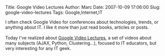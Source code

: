 Title: Google Video Lectures
Author: Marc
Date: 2007-10-09 17:06:00
Slug: google-video-lectures
Tags: Google,Internet,IT

I often check Google Video for conferences about technologies, trends, or anything about IT. I like it more than just read books, articles or posts.<br/><br/>Today I've realized about [Google Video Lectures](http://code.google.com/edu/videolectures.html), a set of videos about many subjects (AJAX, Python, Clustering...), focused to IT educators, but very interesting for any IT geek.